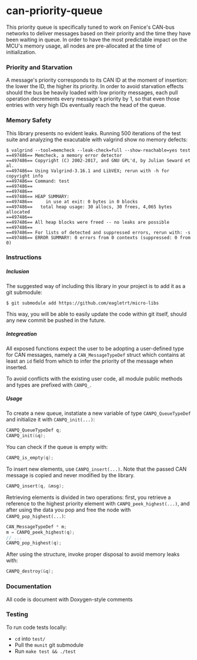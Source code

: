 # can-priority-queue

This priority queue is specifically tuned to work on Fenice's CAN-bus networks to deliver messages based on their priority and the time they have been waiting in queue. In order to have the most predictable impact on the MCU's memory usage, all nodes are pre-allocated at the time of initialization.

### Priority and Starvation
A message's priority corresponds to its CAN ID at the moment of insertion: the lower the ID, the higher its priority. In order to avoid starvation effects should the bus be heavily loaded with low priority messages, each pull operation decrements every message's priority by 1, so that even those entries with very high IDs eventually reach the head of the queue.

### Memory Safety
This library presents no evident leaks. Running 500 iterations of the test suite and analyzing the exacutable with valgrind show no memory defects:

```
$ valgrind --tool=memcheck --leak-check=full --show-reachable=yes test
==497486== Memcheck, a memory error detector
==497486== Copyright (C) 2002-2017, and GNU GPL'd, by Julian Seward et al.
==497486== Using Valgrind-3.16.1 and LibVEX; rerun with -h for copyright info
==497486== Command: test
==497486== 
==497486== 
==497486== HEAP SUMMARY:
==497486==     in use at exit: 0 bytes in 0 blocks
==497486==   total heap usage: 30 allocs, 30 frees, 4,065 bytes allocated
==497486== 
==497486== All heap blocks were freed -- no leaks are possible
==497486== 
==497486== For lists of detected and suppressed errors, rerun with: -s
==497486== ERROR SUMMARY: 0 errors from 0 contexts (suppressed: 0 from 0)
```

### Instructions

##### Inclusion
The suggested way of including this library in your project is to add it as a git submodule:

```shell
$ git submodule add https://github.com/eagletrt/micro-libs
```

This way, you will be able to easily update the code within git itself, should any new commit be pushed in the future.

##### Integreation
All exposed functions expect the user to be adopting a user-defined type for CAN messages, namely a `CAN_MessageTypeDef` struct which contains at least an `id` field from which to infer the priority of the message when inserted.

To avoid conflicts with the existing user code, all module public methods and types are prefixed with `CANPQ_`.

##### Usage
To create a new queue, instatiate a new variable of type `CANPQ_QueueTypeDef` and initialize it with `CANPQ_init(...)`:

```c
CANPQ_QueueTypeDef q;
CANPQ_init(&q);
```

You can check if the queue is empty with:
```c
CANPQ_is_empty(q);
```

To insert new elements, use `CANPQ_insert(...)`. Note that the passed CAN message is copied and never modified by the library.

```c
CANPQ_insert(q, &msg);
```

Retrieving elements is divided in two operations: first, you retrieve a reference to the highest priority element with `CANPQ_peek_highest(...)`, and after using the data you pop and free the node with `CANPQ_pop_highest(...)`:

```c
CAN_MessageTypeDef * m;
m = CANPQ_peek_highest(q);
// ...
CANPQ_pop_highest(q);
```

After using the structure, invoke proper disposal to avoid memory leaks with:
```c
CANPQ_destroy(&q);
```

### Documentation
All code is document with Doxygen-style comments

### Testing
To run code tests locally:
- `cd` into `test/`
- Pull the `munit` git submodule
- Run `make test && ./test`